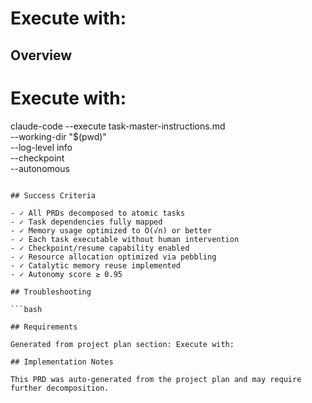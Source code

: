 # Execute with:

## Overview

# Execute with:
claude-code --execute task-master-instructions.md \
           --working-dir "$(pwd)" \
           --log-level info \
           --checkpoint \
           --autonomous
```

## Success Criteria

- ✓ All PRDs decomposed to atomic tasks
- ✓ Task dependencies fully mapped
- ✓ Memory usage optimized to O(√n) or better
- ✓ Each task executable without human intervention
- ✓ Checkpoint/resume capability enabled
- ✓ Resource allocation optimized via pebbling
- ✓ Catalytic memory reuse implemented
- ✓ Autonomy score ≥ 0.95

## Troubleshooting

```bash

## Requirements

Generated from project plan section: Execute with:

## Implementation Notes

This PRD was auto-generated from the project plan and may require further decomposition.

